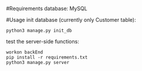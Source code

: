 #Requirements
database: MySQL

#Usage
init database (currently only Customer table):
```
python3 manage.py init_db
```

test the server-side functions:
```
workon backEnd
pip install -r requirements.txt
python3 manage.py server
```

